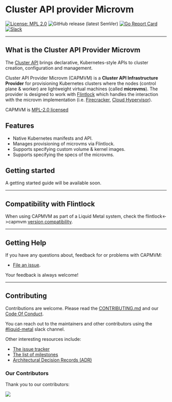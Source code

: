 # Cluster API provider Microvm

[![License: MPL 2.0](https://img.shields.io/badge/License-MPL_2.0-brightgreen.svg)](https://opensource.org/licenses/MPL-2.0)
![GitHub release (latest SemVer)](https://img.shields.io/github/v/release/weaveworks-liquidmetal/cluster-api-provider-microvm)
[![Go Report Card](https://goreportcard.com/badge/github.com/weaveworks-liquidmetal/cluster-api-provider-microvm)](https://goreportcard.com/report/github.com/weaveworks-liquidmetal/cluster-api-provider-microvm)
[![Slack](https://img.shields.io/badge/join%20slack-%23liquid--metal-brightgreen)](https://weave-community.slack.com/archives/C02KARWGR7S)

------

## What is the Cluster API Provider Microvm

The [Cluster API][cluster_api] brings declarative, Kubernetes-style APIs to cluster creation, configuration and management.

Cluster API Provider Microvm (CAPMVM) is a __Cluster API Infrastructure Provider__ for provisioning Kubernetes clusters where the nodes (control plane & worker) are lightweight virtual machines (called **microvms**). The provider is designed to work with [Flintlock][flintlock] which handles the interaction with the microvm implementation (i.e. [Firecracker][firecracker], [Cloud Hypervisor][cloudhypervisor]).

CAPMVM is [MPL-2.0 licensed](license)

## Features

- Native Kubernetes manifests and API.
- Manages provisioning of microvms via Flintlock.
- Supports specifying custom volume & kernel images.
- Supports specifying the specs of the microvms.

## Getting started

A getting started guide will be available soon.

------

## Compatibility with Flintlock

When using CAPMVM as part of a Liquid Metal system, check the flintlock<->capmvm
[version compatibility](docs/compatibility.md).

------
## Getting Help

If you have any questions about, feedback for or problems with CAPMVM:

- [File an issue](CONTRIBUTING.md#opening-issues).

Your feedback is always welcome!

------
## Contributing

Contributions are welcome. Please read the [CONTRIBUTING.md][contrib] and our [Code Of Conduct][coc].

You can reach out to the maintainers and other contributors using the [#liquid-metal](https://weave-community.slack.com/archives/C02KARWGR7S) slack channel.

Other interesting resources include:

- [The issue tracker][issues]
- [The list of milestones][milestones]
- [Architectural Decision Records (ADR)][adr]

### Our Contributors

Thank you to our contributors:

<p>
<a href="https://github.com/weaveworks-liquidmetal/cluster-api-provider-microvm/graphs/contributors">
  <img src="https://contrib.rocks/image?repo=weaveworks-liquidmetal/cluster-api-provider-microvm" />
</a>
</p>

<!-- References -->
[prow]: https://go.k8s.io/bot-commands
[new_issue]: https://github.com/weaveworks-liquidmetal/cluster-api-provider-microvm/issues/new/choose
[cluster_api]: https://github.com/kubernetes-sigs/cluster-api
[tilt]: https://tilt.dev
[cluster_api_tilt]: https://master.cluster-api.sigs.k8s.io/developer/tilt.html
[cluster-api-supported-v]: https://cluster-api.sigs.k8s.io/reference/versions.html
[flintlock]: https://github.com/weaveworks-liquidmetal/flintlock
[firecracker]: https://firecracker-microvm.github.io/
[cloudhypervisor]: https://www.cloudhypervisor.org/
[contrib]: ./CONTRIBUTING.md
[coc]: ./CODE_OF_CONDUCT.md
[milestones]: https://github.com/weaveworks-liquidmetal/cluster-api-provider-microvm/milestones
[adr]: ./docs/adr
[license]: ./LICENSE
[issues]: https://github.com/weaveworks-liquidmetal/cluster-api-provider-microvm/issues
